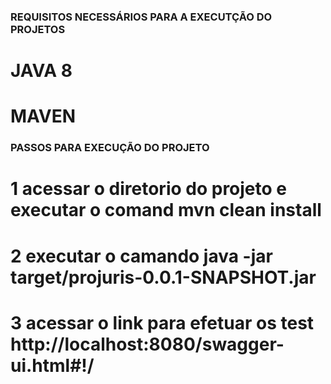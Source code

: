 ### REQUISITOS NECESSÁRIOS PARA A EXECUTÇÃO DO PROJETOS
# JAVA 8
# MAVEN

### PASSOS PARA EXECUÇÃO DO PROJETO
# 1 acessar o diretorio do projeto e executar o comand mvn clean install

# 2 executar o camando java -jar target/projuris-0.0.1-SNAPSHOT.jar

# 3 acessar o link para efetuar os test http://localhost:8080/swagger-ui.html#!/
